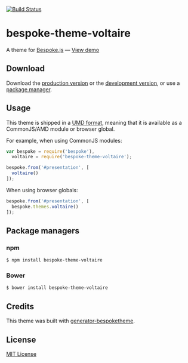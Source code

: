 [![Build Status](http://img.shields.io/travis/markdalgleish/bespoke-theme-voltaire/master.svg?style=flat)](https://travis-ci.org/markdalgleish/bespoke-theme-voltaire)

# bespoke-theme-voltaire

A theme for [Bespoke.js](http://markdalgleish.com/projects/bespoke.js) &mdash; [View demo](http://markdalgleish.github.io/bespoke-theme-voltaire)

## Download

Download the [production version][min] or the [development version][max], or use a [package manager](#package-managers).

[min]: https://raw.github.com/markdalgleish/bespoke-theme-voltaire/master/dist/bespoke-theme-voltaire.min.js
[max]: https://raw.github.com/markdalgleish/bespoke-theme-voltaire/master/dist/bespoke-theme-voltaire.js

## Usage

This theme is shipped in a [UMD format](https://github.com/umdjs/umd), meaning that it is available as a CommonJS/AMD module or browser global.

For example, when using CommonJS modules:

```js
var bespoke = require('bespoke'),
  voltaire = require('bespoke-theme-voltaire');

bespoke.from('#presentation', [
  voltaire()
]);
```

When using browser globals:

```js
bespoke.from('#presentation', [
  bespoke.themes.voltaire()
]);
```

## Package managers

### npm

```bash
$ npm install bespoke-theme-voltaire
```

### Bower

```bash
$ bower install bespoke-theme-voltaire
```

## Credits

This theme was built with [generator-bespoketheme](https://github.com/markdalgleish/generator-bespoketheme).

## License

[MIT License](http://en.wikipedia.org/wiki/MIT_License)
